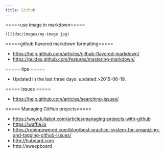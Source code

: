 ```yaml
---
title: Github
---
```


=====use image in markdown=====
```
![](doc/images/my-image.jpg)
```

=====github flavored markdown formatting=====
* https://help.github.com/articles/github-flavored-markdown/
* https://guides.github.com/features/mastering-markdown/

===== tips =====
* Updated in the last three days: updated:>2015-06-19.

===== issues =====
* https://help.github.com/articles/searching-issues/

===== Managing GitHub projects=====
* https://www.lullabot.com/articles/managing-projects-with-github
* https://waffle.io
* https://robinpowered.com/blog/best-practice-system-for-organizing-and-tagging-github-issues/
* http://huboard.com
* http://sweepboard
